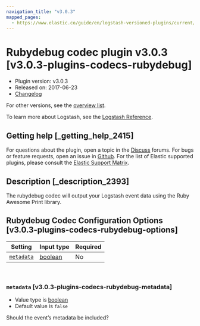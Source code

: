 ```yaml
---
navigation_title: "v3.0.3"
mapped_pages:
  - https://www.elastic.co/guide/en/logstash-versioned-plugins/current/v3.0.3-plugins-codecs-rubydebug.html
---
```


# Rubydebug codec plugin v3.0.3 [v3.0.3-plugins-codecs-rubydebug]


* Plugin version: v3.0.3
* Released on: 2017-06-23
* [Changelog](https://github.com/logstash-plugins/logstash-codec-rubydebug/blob/v3.0.3/CHANGELOG.md)

For other versions, see the [overview list](codec-rubydebug-index.md).

To learn more about Logstash, see the [Logstash Reference](logstash://reference/index.md).

## Getting help [_getting_help_2415]

For questions about the plugin, open a topic in the [Discuss](http://discuss.elastic.co) forums. For bugs or feature requests, open an issue in [Github](https://github.com/logstash-plugins/logstash-codec-rubydebug). For the list of Elastic supported plugins, please consult the [Elastic Support Matrix](https://www.elastic.co/support/matrix#matrix_logstash_plugins).


## Description [_description_2393]

The rubydebug codec will output your Logstash event data using the Ruby Awesome Print library.


## Rubydebug Codec Configuration Options [v3.0.3-plugins-codecs-rubydebug-options]

| Setting | Input type | Required |
| --- | --- | --- |
| [`metadata`](v3-0-3-plugins-codecs-rubydebug.md#v3.0.3-plugins-codecs-rubydebug-metadata) | [boolean](logstash://reference/configuration-file-structure.md#boolean) | No |

 

### `metadata` [v3.0.3-plugins-codecs-rubydebug-metadata]

* Value type is [boolean](logstash://reference/configuration-file-structure.md#boolean)
* Default value is `false`

Should the event’s metadata be included?



